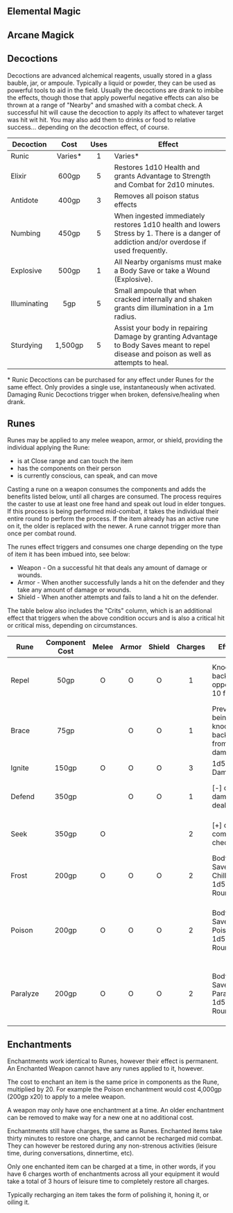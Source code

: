 ## Elemental Magic

## Arcane Magick

## Decoctions

Decoctions are advanced alchemical reagents, usually stored in a glass bauble, jar, or ampoule. Typically a liquid or powder, they can be used as powerful tools to aid in the field. Usually the decoctions are drank to imbibe the effects, though those that apply powerful negative effects can also be thrown at a range of "Nearby" and smashed with a combat check. A successful hit will cause the decoction to apply its affect to whatever target was hit wit hit. You may also add them to drinks or food to relative success... depending on the decoction effect, of course.

| Decoction    |   Cost  | Uses | Effect                                                                                                                                    |
|--------------|:-------:|:----:|-------------------------------------------------------------------------------------------------------------------------------------------|
| Runic        | Varies* |   1  | Varies*                                                                                                                                   |
| Elixir       |  600gp  |   5  | Restores 1d10 Health and grants Advantage to Strength and Combat for 2d10 minutes.                                                        |
| Antidote     |  400gp  |   3  | Removes all poison status effects                                                                                                         |
| Numbing      |  450gp  |   5  | When ingested immediately restores 1d10 health and lowers Stress by 1. There is a danger of addiction and/or overdose if used frequently. |
| Explosive    |  500gp  |   1  | All Nearby organisms must make a Body Save or take a Wound (Explosive).                                                                   |
| Illuminating |   5gp   |   5  | Small ampoule that when cracked internally and shaken grants dim illumination in a 1m radius.                                                        |
| Sturdying    | 1,500gp |   5  | Assist your body in repairing Damage by granting Advantage to Body Saves meant to repel disease and poison as well as attempts to heal.   |

\* Runic Decoctions can be purchased for any effect under Runes for the same effect. Only provides a single use, instantaneously when activated. Damaging Runic Decoctions trigger when broken, defensive/healing when drank.

## Runes

Runes may be applied to any melee weapon, armor, or shield, providing the individual applying the Rune:

- is at Close range and can touch the item
- has the components on their person
- is currently conscious, can speak, and can move

Casting a rune on a weapon consumes the components and adds the benefits listed below, until all charges are consumed. The process requires the caster to use at least one free hand and speak out loud in elder tongues. If this process is being performed mid-combat, it takes the individual their entire round to perform the process. If the item already has an active rune on it, the older is replaced with the newer. A rune cannot trigger more than once per combat round.

The runes effect triggers and consumes one charge depending on the type of item it has been imbued into, see below:

* Weapon - On a successful hit that deals any amount of damage or wounds.
* Armor - When another successfully lands a hit on the defender and they take any amount of damage or wounds.
* Shield - When another attempts and fails to land a hit on the defender.

The table below also includes the "Crits" column, which is an additional effect that triggers when the above condition occurs and is also a critical hit or critical miss, depending on circumstances.

| Rune     | Component Cost | Melee | Armor | Shield | Charges | Effect                                  | Crit Effect                                       |
|----------|:--------------:|:-----:|:-----:|:------:|:-------:|-----------------------------------------|---------------------------------------------------|
| Repel    |      50gp      |   O   |   O   |    O   |    1    | Knocks back opponent 10 feet            | Knocks back all nearby non-friendly               |
| Brace    |      75gp      |       |   O   |    O   |    1    | Prevents being knocked back from damage | Half damage dealt, rounded up.                    |
| Ignite   |      150gp     |   O   |   O   |    O   |    3    | 1d5 Damage                              | Fire[+]                                           |
| Defend   |      350gp     |       |   O   |    O   |    1    | [-] on damage dealt.                    | Absorbs up to 1 Wound of damage                   |
| Seek     |      350gp     |   O   |       |        |    2    | [+] on combat checks.                   | Gain an additional attack round.                  |
| Frost    |      200gp     |   O   |   O   |    O   |    2    | Body Save or Chilled 1d5 Rounds         | Body save or Frozen |
| Poison   |      200gp     |   O   |   O   |    O   |    2    | Body Save or Poisoned 1d5 Rounds        | Poisoned an additional 1d5 rounds, no Body Save.  |
| Paralyze |      200gp     |   O   |   O   |    O   |    2    | Body Save or Paralyzed 1d5 Rounds       | Paralyzed an additional 1d5 rounds, no Body Save. |

## Enchantments

Enchantments work identical to Runes, however their effect is permanent. An Enchanted Weapon cannot have any runes applied to it, however.

The cost to enchant an item is the same price in components as the Rune, multiplied by 20. For example the Poison enchantment would cost 4,000gp (200gp x20) to apply to a melee weapon.

A weapon may only have one enchantment at a time. An older enchantment can be removed to make way for a new one at no additional cost.

Enchantments still have charges, the same as Runes. Enchanted items take thirty minutes to restore one charge, and cannot be recharged mid combat. They can however be restored during any non-strenous activities (leisure time, during conversations, dinnertime, etc).

Only one enchanted item can be charged at a time, in other words, if you have 6 charges worth of enchantments across all your equipment it would take a total of 3 hours of leisure time to completely restore all charges.

Typically recharging an item takes the form of polishing it, honing it, or oiling it.
